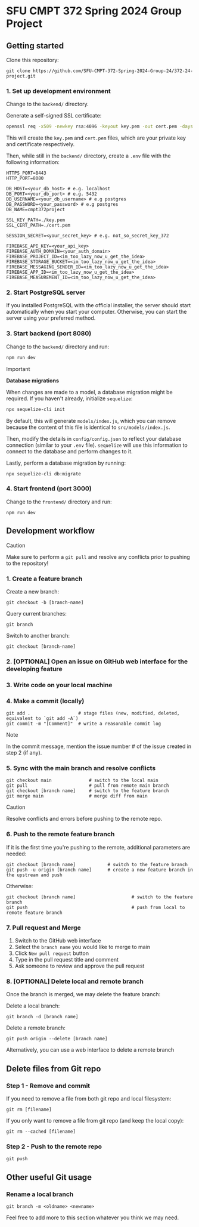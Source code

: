 # SFU CMPT 372 Spring 2024 Group Project

## Getting started

Clone this repository:
```
git clone https://github.com/SFU-CMPT-372-Spring-2024-Group-24/372-24-project.git
```

### 1. Set up development environment

Change to the `backend/` directory.

Generate a self-signed SSL certificate:
```bash
openssl req -x509 -newkey rsa:4096 -keyout key.pem -out cert.pem -days 365 -nodes
```

This will create the `key.pem` and `cert.pem` files, which are your private key and certificate respectively.

Then, while still in the `backend/` directory, create a `.env` file with the following information:

```
HTTPS_PORT=8443
HTTP_PORT=8080

DB_HOST=<your_db_host> # e.g. localhost
DB_PORT=<your_db_port> # e.g. 5432
DB_USERNAME=<your_db_username> # e.g postgres
DB_PASSWORD=<your_password> # e.g postgres
DB_NAME=cmpt372project

SSL_KEY_PATH=./key.pem
SSL_CERT_PATH=./cert.pem

SESSION_SECRET=<your_secret_key> # e.g. not_so_secret_key_372

FIREBASE_API_KEY=<your_api_key>
FIREBASE_AUTH_DOMAIN=<your_auth_domain>
FIREBASE_PROJECT_ID=<im_too_lazy_now_u_get_the_idea>
FIREBASE_STORAGE_BUCKET=<im_too_lazy_now_u_get_the_idea>
FIREBASE_MESSAGING_SENDER_ID=<im_too_lazy_now_u_get_the_idea>
FIREBASE_APP_ID=<im_too_lazy_now_u_get_the_idea>
FIREBASE_MEASUREMENT_ID=<im_too_lazy_now_u_get_the_idea>
```

### 2. Start PostgreSQL server

If you installed PostgreSQL with the official installer, the server should start automatically when you start your computer. Otherwise, you can start the server using your preferred method.

### 3. Start backend (port 8080)

Change to the `backend/` directory and run:

```bash
npm run dev
```

> [!IMPORTANT]  
> **Database migrations**
> 
> When changes are made to a model, a database migration might be required. If you haven't already, initialize `sequelize`:
> ```bash
> npx sequelize-cli init
> ```
>
> By default, this will generate `models/index.js`, which you can remove because the content of this file is identical to `src/models/index.js`.
> 
> Then, modify the details in `config/config.json` to reflect your database connection (similar to your `.env` file). `sequelize` will use this information to connect to the database and perform changes to it.
> 
> Lastly, perform a database migration by running:
> ```
> npx sequelize-cli db:migrate
> ```

### 4. Start frontend (port 3000)

Change to the `frontend/` directory and run:

```
npm run dev
```

## Development workflow

> [!CAUTION]
> Make sure to perform a `git pull` and resolve any conflicts prior to pushing to the repository!

### 1. Create a feature branch

Create a new branch:
```
git checkout -b [branch-name]
```

Query current branches:
```
git branch
```

Switch to another branch:
```
git checkout [branch-name]
```

### 2. [OPTIONAL] Open an issue on GitHub web interface for the developing feature

### 3. Write code on your local machine

### 4. Make a commit (locally)
```
git add .                  # stage files (new, modified, deleted, equivalent to `git add -A`)
git commit -m "[Comment]"  # write a reasonable commit log
```
> [!NOTE]
> In the commit message, mention the issue number # of the issue created in step 2 (if any).

### 5. Sync with the main branch and resolve conflicts
```
git checkout main              # switch to the local main 
git pull                       # pull from remote main branch
git checkout [branch name]     # switch to the feature branch
git merge main                 # merge diff from main
```
> [!CAUTION]
> Resolve conflicts and errors before pushing to the remote repo.

### 6. Push to the remote feature branch
If it is the first time you're pushing to the remote, additional parameters are needed:
```
git checkout [branch name]            # switch to the feature branch
git push -u origin [branch name]      # create a new feature branch in the upstream and push
```
Otherwise:
```
git checkout [branch name]                     # switch to the feature branch
git push                                       # push from local to remote feature branch
```

### 7. Pull request and Merge
1. Switch to the GitHub web interface
2. Select the `branch name` you would like to merge to main
3. Click `New pull request` button
4. Type in the pull request title and comment
5. Ask someone to review and approve the pull request

### 8. [OPTIONAL] Delete local and remote branch

Once the branch is merged, we may delete the feature branch:

Delete a local branch:
```
git branch -d [branch name]
```
Delete a remote branch:
```
git push origin --delete [branch name]
```
Alternatively, you can use a web interface to delete a remote branch

## Delete files from Git repo

### Step 1 - Remove and commit
If you need to remove a file from both git repo and local filesystem:
```
git rm [filename]
```
If you only want to remove a file from git repo (and keep the local copy):
```
git rm --cached [filename]
```

### Step 2 - Push to the remote repo
```
git push
```

## Other useful Git usage

### Rename a local branch
```
git branch -m <oldname> <newname>
```

Feel free to add more to this section whatever you think we may need.
